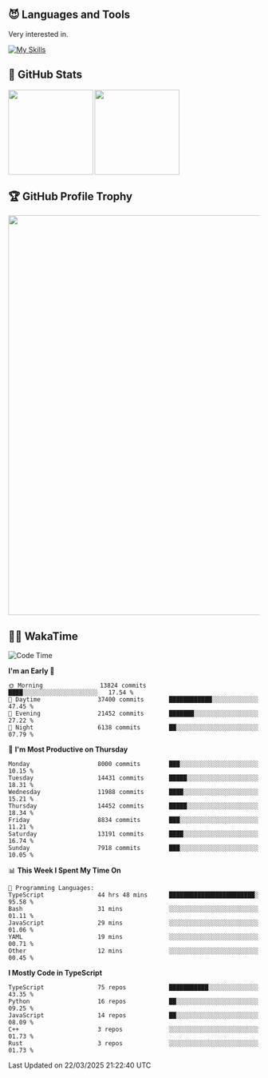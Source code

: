 <!-- # Hi there <img width="35" src="https://user-images.githubusercontent.com/50891407/148686885-0fefeb76-4cf6-473a-9e3e-889ce5513450.gif" /> I'm Yuta Ohira -->

<!-- ![alesion30](https://github.com/Alesion30/Alesion30/assets/50891407/5814fd76-9743-4cf8-89ff-b2be2fd49fb6) -->


<!--
[![Likes](https://badgen.org/img/zenn/alesion/likes?style=for-the-badge)](https://zenn.dev/alesion)
[![Followers](https://badgen.org/img/zenn/alesion/followers?style=for-the-badge)](https://zenn.dev/alesion)
[![Articles](https://badgen.org/img/zenn/alesion/articles?style=for-the-badge)](https://zenn.dev/alesion)
[![Books](https://badgen.org/img/zenn/alesion/books?style=for-the-badge)](https://zenn.dev/alesion?tab=books)
[![Scraps](https://badgen.org/img/zenn/alesion/scraps?style=for-the-badge)](https://zenn.dev/alesion?tab=scraps)

[![Contributions](https://badgen.org/img/qiita/alesion30/contributions?style=for-the-badge)](https://qiita.com/alesion30)
[![Followers](https://badgen.org/img/qiita/alesion30/followers?style=for-the-badge)](https://qiita.com/alesion30)
[![Articles](https://badgen.org/img/qiita/alesion30/articles?style=for-the-badge)](https://qiita.com/alesion30)
-->

<!-- <p align="left"> -->
  <!-- GitHub -->
<!--   <a href="https://github.com/alesion30/alesion30/">
    <img src="https://komarev.com/ghpvc/?username=alesion30" alt="alesion30" />
  </a>
  <a href="https://github.com/alesion30">
    <img height="20" src="https://img.shields.io/github/followers/alesion30?label=follow&logo=github&style=flat" />
  </a> -->
  <!-- Zenn -->
<!--   <a href="https://zenn.dev/alesion">
    <img src="https://zenn.badge.nikaera.com/s/alesion/likes?style=flat" alt="alesion likes" />
  </a>
  <a href="https://zenn.dev/alesion/articles">
    <img src="https://zenn.badge.nikaera.com/s/alesion/articles?style=flat" alt="alesion articles" />
  </a>
  <a href="https://zenn.dev/alesion/followers">
    <img src="https://zenn.badge.nikaera.com/s/alesion/followers?style=flat" alt="alesion followers" />
  </a>
  <a href="https://zenn.dev/alesion/books">
    <img src="https://zenn.badge.nikaera.com/s/alesion/books?style=flat" alt="alesion books" />
  </a>
  <a href="https://zenn.dev/alesion/scraps">
    <img src="https://zenn.badge.nikaera.com/s/alesion/scraps?style=flat" alt="alesion scraps" />
  </a> -->
  <!-- qiita -->
<!--   <a href="http://qiita.com/Alesion30">
    <img height="20" src="https://qiita-badge.apiapi.app/s/Alesion30/posts.svg" />
  </a>
    <img height="20" src="https://qiita-badge.apiapi.app/s/Alesion30/contributions.svg" />
  </a> -->
<!-- </p> -->

## 😈 Languages and Tools

Very interested in.

[![My Skills](https://skillicons.dev/icons?i=react,nextjs,typescript,flutter,firebase)](https://skillicons.dev)

<!-- I can handle a few others. -->

<!-- [![My Skills](https://skillicons.dev/icons?i=javascript,vue,nuxt,redux,electron,express,nodejs,deno,dart,python,flask,php,laravel,wordpress,go,rust,html,css,sass,tailwind,bootstrap,webpack,supabase,aws,dynamodb,mysql,figma,xd,vscode,latex)](https://skillicons.dev) -->

## 💎 GitHub Stats

<div>
  <img height="170" align="left" src="https://github-readme-stats.vercel.app/api?username=Alesion30&count_private=true&show_icons=true&title_color=81A1C1&text_color=ECEFF4&bg_color=2E3440&icon_color=D8DEE9&border_radius=10" />
  <img height="170" src="https://github-readme-stats.vercel.app/api/top-langs/?username=Alesion30&langs_count=8&layout=compact&title_color=81A1C1&text_color=ECEFF4&bg_color=2E3440&icon_color=D8DEE9&border_radius=10" />
</div>


## 🏆 GitHub Profile Trophy

<img width="800" src="https://github-profile-trophy.vercel.app/?username=Alesion30&theme=nord&no-frame=true"/>


## 🧑‍💻 WakaTime

<!--START_SECTION:waka-->
![Code Time](http://img.shields.io/badge/Code%20Time-4%2C274%20hrs%201%20min-blue)

**I'm an Early 🐤** 

```text
🌞 Morning                13824 commits       ████░░░░░░░░░░░░░░░░░░░░░   17.54 % 
🌆 Daytime                37400 commits       ████████████░░░░░░░░░░░░░   47.45 % 
🌃 Evening                21452 commits       ███████░░░░░░░░░░░░░░░░░░   27.22 % 
🌙 Night                  6138 commits        ██░░░░░░░░░░░░░░░░░░░░░░░   07.79 % 
```
📅 **I'm Most Productive on Thursday** 

```text
Monday                   8000 commits        ███░░░░░░░░░░░░░░░░░░░░░░   10.15 % 
Tuesday                  14431 commits       █████░░░░░░░░░░░░░░░░░░░░   18.31 % 
Wednesday                11988 commits       ████░░░░░░░░░░░░░░░░░░░░░   15.21 % 
Thursday                 14452 commits       █████░░░░░░░░░░░░░░░░░░░░   18.34 % 
Friday                   8834 commits        ███░░░░░░░░░░░░░░░░░░░░░░   11.21 % 
Saturday                 13191 commits       ████░░░░░░░░░░░░░░░░░░░░░   16.74 % 
Sunday                   7918 commits        ███░░░░░░░░░░░░░░░░░░░░░░   10.05 % 
```


📊 **This Week I Spent My Time On** 

```text
💬 Programming Languages: 
TypeScript               44 hrs 48 mins      ████████████████████████░   95.58 % 
Bash                     31 mins             ░░░░░░░░░░░░░░░░░░░░░░░░░   01.11 % 
JavaScript               29 mins             ░░░░░░░░░░░░░░░░░░░░░░░░░   01.06 % 
YAML                     19 mins             ░░░░░░░░░░░░░░░░░░░░░░░░░   00.71 % 
Other                    12 mins             ░░░░░░░░░░░░░░░░░░░░░░░░░   00.45 % 
```

**I Mostly Code in TypeScript** 

```text
TypeScript               75 repos            ███████████░░░░░░░░░░░░░░   43.35 % 
Python                   16 repos            ██░░░░░░░░░░░░░░░░░░░░░░░   09.25 % 
JavaScript               14 repos            ██░░░░░░░░░░░░░░░░░░░░░░░   08.09 % 
C++                      3 repos             ░░░░░░░░░░░░░░░░░░░░░░░░░   01.73 % 
Rust                     3 repos             ░░░░░░░░░░░░░░░░░░░░░░░░░   01.73 % 
```




 Last Updated on 22/03/2025 21:22:40 UTC
<!--END_SECTION:waka-->
